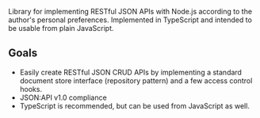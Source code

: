 Library for implementing RESTful JSON APIs with Node.js according to the author's personal preferences. Implemented in TypeScript and intended to be usable from plain JavaScript.

## Goals

* Easily create RESTful JSON CRUD APIs by implementing a standard document store interface (repository pattern) and a few access control hooks.
* JSON:API v1.0 compliance
* TypeScript is recommended, but can be used from JavaScript as well.
